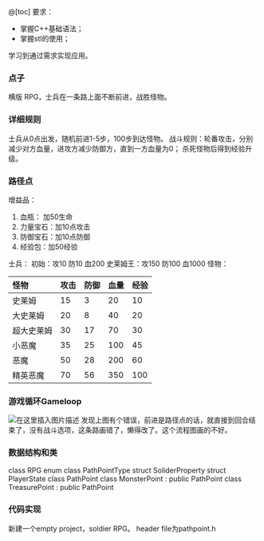 @[toc]
要求：
- 掌握C++基础语法；
- 掌握stl的使用；

学习到通过需求实现应用。
### 点子
横版 RPG，士兵在一条路上面不断前进，战胜怪物。
### 详细规则
士兵从0点出发，随机前进1-5步，100步到达怪物。
战斗规则：轮番攻击，分别减少对方血量，进攻方减少防御方，直到一方血量为0；
杀死怪物后得到经验升级。
### 路径点
增益品：
1. 血瓶： 加50生命
2. 力量宝石：加10点攻击
3. 防御宝石：加10点防御
4. 经验包：加50经验

士兵：
初始：攻10 防10 血200 
史莱姆王：攻150 防100 血1000
怪物：

|怪物 |攻击|防御|血量|经验|
|:--|:--|:--|:--|:--|
| 史莱姆 | 15 | 3 | 20 | 10|
| 大史莱姆 | 20 | 8 | 40 | 20|
|超大史莱姆  | 30  | 17 | 70 | 30|
| 小恶魔 |  35 |  25 | 100| 45|
| 恶魔 | 50 | 28 | 200 | 60|
| 精英恶魔 | 70 | 56 | 350 | 100|

### 游戏循环Gameloop
![在这里插入图片描述](https://img-blog.csdnimg.cn/20191001201357468.png?x-oss-process=image/watermark,type_ZmFuZ3poZW5naGVpdGk,shadow_10,text_aHR0cHM6Ly9ibG9nLmNzZG4ubmV0L215UmVhbGl6YXRpb24=,size_16,color_FFFFFF,t_70)
发现上图有个错误，前进是路径点的话，就直接到回合结束了，没有战斗选项，这条路画错了，懒得改了。这个流程图画的不好。

### 数据结构和类
class RPG
enum class PathPointType
struct SoliderProperty
struct PlayerState
class PathPoint
class MonsterPoint : public PathPoint
class TreasurePoint : public PathPoint

### 代码实现
新建一个empty project，soldier RPG。
header file为pathpoint.h
